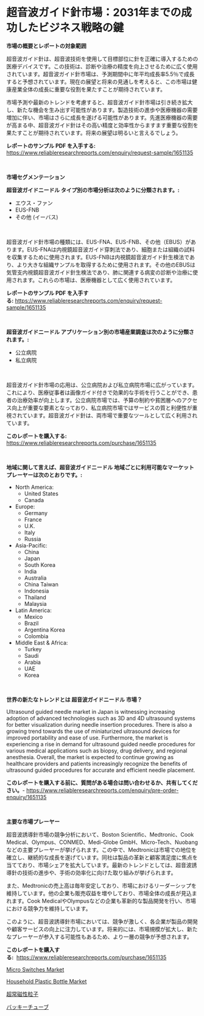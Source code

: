 <p><h1>超音波ガイド針市場：2031年までの成功したビジネス戦略の鍵</h1></p><p><strong>市場の概要とレポートの対象範囲</strong></p>
<p><p>超音波ガイド針は、超音波技術を使用して目標部位に針を正確に導入するための医療デバイスです。この技術は、診断や治療の精度を向上させるために広く使用されています。超音波ガイド針市場は、予測期間中に年平均成長率5.5％で成長すると予想されています。現在の展望と将来の見通しを考えると、この市場は健康産業全体の成長に重要な役割を果たすことが期待されています。</p><p>市場予測や最新のトレンドを考慮すると、超音波ガイド針市場は引き続き拡大し、新たな機会を生み出す可能性があります。製造技術の進歩や医療機器の需要増加に伴い、市場はさらに成長を遂げる可能性があります。先進医療機器の需要が高まる中、超音波ガイド針はその高い精度と効率性からますます重要な役割を果たすことが期待されています。将来の展望は明るいと言えるでしょう。</p></p>
<p><strong>レポートのサンプル PDF を入手する:</strong> <a href="https://www.reliableresearchreports.com/enquiry/request-sample/1651135">https://www.reliableresearchreports.com/enquiry/request-sample/1651135</a></p>
<p>&nbsp;</p>
<p><strong>市場セグメンテーション</strong></p>
<p><strong>超音波ガイドニードル タイプ別の市場分析は次のように分類されます。:</strong></p>
<p><ul><li>エウス・ファン</li><li>EUS-FNB</li><li>その他 (イーバス)</li></ul></p>
<p>&nbsp;</p>
<p><p>超音波ガイド針市場の種類には、EUS-FNA、EUS-FNB、その他（EBUS）があります。EUS-FNAは内視鏡超音波ガイド穿刺法であり、細胞または組織の試料を収集するために使用されます。EUS-FNBは内視鏡超音波ガイド針生検法であり、より大きな組織サンプルを取得するために使用されます。その他のEBUSは気管支内視鏡超音波ガイド針生検法であり、肺に関連する病変の診断や治療に使用されます。これらの市場は、医療機器として広く使用されています。</p></p>
<p><strong>レポートのサンプル PDF を入手する:</strong>&nbsp;<a href="https://www.reliableresearchreports.com/enquiry/request-sample/1651135">https://www.reliableresearchreports.com/enquiry/request-sample/1651135</a></p>
<p>&nbsp;</p>
<p><strong> 超音波ガイドニードル アプリケーション別の市場産業調査は次のように分類されます。:</strong></p>
<p><ul><li>公立病院</li><li>私立病院</li></ul></p>
<p>&nbsp;</p>
<p><p>超音波ガイド針市場の応用は、公立病院および私立病院市場に広がっています。これにより、医療従事者は画像ガイド付きで効果的な手術を行うことができ、患者の治療効率が向上します。公立病院市場では、予算の制約や貧困層へのアクセス向上が重要な要素となっており、私立病院市場ではサービスの質と利便性が重視されています。超音波ガイド針は、両市場で重要なツールとして広く利用されています。</p></p>
<p><strong>このレポートを購入する:</strong>&nbsp; <a href="https://www.reliableresearchreports.com/purchase/1651135">https://www.reliableresearchreports.com/purchase/1651135</a></p>
<p>&nbsp;</p>
<p><strong>地域に関して言えば、超音波ガイドニードル 地域ごとに利用可能なマーケットプレーヤーは次のとおりです。:</strong></p>
<p><ul>
    <li>
        North America:
        <ul>
            <li>United States</li>
            <li>Canada</li>
        </ul>
    </li>
    <li>
        Europe:
        <ul>
            <li>Germany</li>
            <li>France</li>
            <li>U.K.</li>
            <li>Italy</li>
            <li>Russia</li>
        </ul>
    </li>
    <li>
        Asia-Pacific:
        <ul>
            <li>China</li>
            <li>Japan</li>
            <li>South Korea</li>
            <li>India</li>
            <li>Australia</li>
            <li>China Taiwan</li>
            <li>Indonesia</li>
            <li>Thailand</li>
            <li>Malaysia</li>
        </ul>
    </li>
    <li>
        Latin America:
        <ul>
            <li>Mexico</li>
            <li>Brazil</li>
            <li>Argentina Korea</li>
            <li>Colombia</li>
        </ul>
    </li>
    <li>
        Middle East & Africa:
        <ul>
            <li>Turkey</li>
            <li>Saudi</li>
            <li>Arabia</li>
            <li>UAE</li>
            <li>Korea</li>
        </ul>
    </li>
    </ul></p>
<p>&nbsp;</p>
<p><strong>世界の新たなトレンドとは 超音波ガイドニードル 市場？</strong></p>
<p><p>Ultrasound guided needle market in Japan is witnessing increasing adoption of advanced technologies such as 3D and 4D ultrasound systems for better visualization during needle insertion procedures. There is also a growing trend towards the use of miniaturized ultrasound devices for improved portability and ease of use. Furthermore, the market is experiencing a rise in demand for ultrasound guided needle procedures for various medical applications such as biopsy, drug delivery, and regional anesthesia. Overall, the market is expected to continue growing as healthcare providers and patients increasingly recognize the benefits of ultrasound guided procedures for accurate and efficient needle placement.</p></p>
<p><strong>このレポートを購入する前に、質問がある場合は問い合わせるか、共有してください。</strong>- <a href="https://www.reliableresearchreports.com/enquiry/pre-order-enquiry/1651135">https://www.reliableresearchreports.com/enquiry/pre-order-enquiry/1651135</a></p>
<p>&nbsp;</p>
<p><strong>主要な市場プレーヤー</strong></p>
<p><p>超音波誘導針市場の競争分析において、Boston Scientific、Medtronic、Cook Medical、Olympus、CONMED、Medi-Globe GmbH、Micro-Tech、Nuobangなどの主要プレーヤーが挙げられます。この中で、Medtronicは市場での地位を確立し、継続的な成長を遂げています。同社は製品の革新と顧客満足度に焦点を当てており、市場シェアを拡大しています。最新のトレンドとしては、超音波誘導針の技術の進歩や、手術の効率化に向けた取り組みが挙げられます。</p><p>また、Medtronicの売上高は毎年安定しており、市場におけるリーダーシップを維持しています。他の企業も販売収益を増やしており、市場全体の成長が見込まれます。Cook MedicalやOlympusなどの企業も革新的な製品開発を行い、市場における競争力を維持しています。</p><p>このように、超音波誘導針市場においては、競争が激しく、各企業が製品の開発や顧客サービスの向上に注力しています。将来的には、市場規模が拡大し、新たなプレーヤーが参入する可能性もあるため、より一層の競争が予想されます。</p></p>
<p><strong>このレポートを購入する:</strong>&nbsp;&nbsp;<a href="https://www.reliableresearchreports.com/purchase/1651135">https://www.reliableresearchreports.com/purchase/1651135</a></p>
<p><p><a href="https://github.com/angelajermaine/Market-Research-Report-List-2/blob/main/micro-switches-market.md">Micro Switches Market</a></p><p><a href="https://github.com/jaidynmorantestelletmjzya/Market-Research-Report-List-2/blob/main/household-plastic-bottle-market.md">Household Plastic Bottle Market</a></p><p><a href="https://github.com/RodHoppe07/Market-Research-Report-List-1/blob/main/765653010293.md">超常磁性粒子</a></p><p><a href="https://github.com/laurenreichert/Market-Research-Report-List-1/blob/main/423617210292.md">バッキーチューブ</a></p></p>